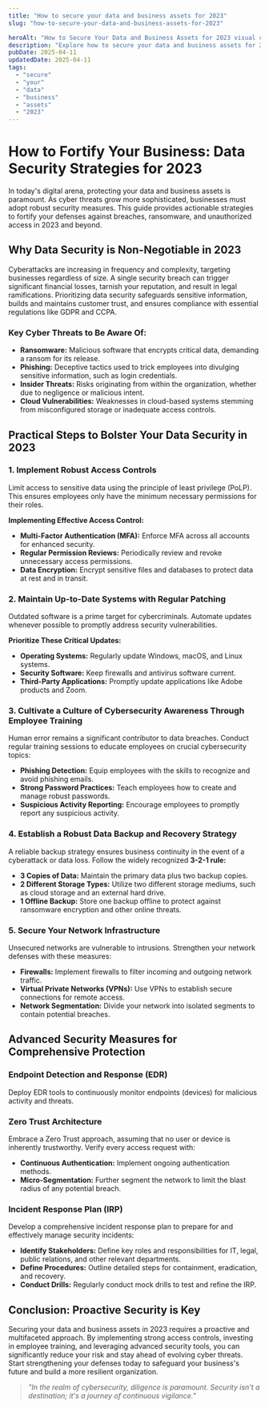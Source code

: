 ```yaml
---
title: "How to secure your data and business assets for 2023"
slug: "how-to-secure-your-data-and-business-assets-for-2023"

heroAlt: "How to Secure Your Data and Business Assets for 2023 visual cover image"
description: "Explore how to secure your data and business assets for 2023 in this detailed guide, offering insights, strategies, and practical tips to enhance your understanding and application of the topic."
pubDate: 2025-04-11
updatedDate: 2025-04-11
tags:
  - "secure"
  - "your"
  - "data"
  - "business"
  - "assets"
  - "2023"
---
```


# How to Fortify Your Business: Data Security Strategies for 2023

In today's digital arena, protecting your data and business assets is paramount. As cyber threats grow more sophisticated, businesses must adopt robust security measures. This guide provides actionable strategies to fortify your defenses against breaches, ransomware, and unauthorized access in 2023 and beyond.

## Why Data Security is Non-Negotiable in 2023

Cyberattacks are increasing in frequency and complexity, targeting businesses regardless of size. A single security breach can trigger significant financial losses, tarnish your reputation, and result in legal ramifications. Prioritizing data security safeguards sensitive information, builds and maintains customer trust, and ensures compliance with essential regulations like GDPR and CCPA.

### Key Cyber Threats to Be Aware Of:

- **Ransomware:** Malicious software that encrypts critical data, demanding a ransom for its release.
- **Phishing:** Deceptive tactics used to trick employees into divulging sensitive information, such as login credentials.
- **Insider Threats:** Risks originating from within the organization, whether due to negligence or malicious intent.
- **Cloud Vulnerabilities:** Weaknesses in cloud-based systems stemming from misconfigured storage or inadequate access controls.

## Practical Steps to Bolster Your Data Security in 2023

### 1. Implement Robust Access Controls

Limit access to sensitive data using the principle of least privilege (PoLP). This ensures employees only have the minimum necessary permissions for their roles.

**Implementing Effective Access Control:**

- **Multi-Factor Authentication (MFA):** Enforce MFA across all accounts for enhanced security.
- **Regular Permission Reviews:** Periodically review and revoke unnecessary access permissions.
- **Data Encryption:** Encrypt sensitive files and databases to protect data at rest and in transit.

### 2. Maintain Up-to-Date Systems with Regular Patching

Outdated software is a prime target for cybercriminals. Automate updates whenever possible to promptly address security vulnerabilities.

**Prioritize These Critical Updates:**

- **Operating Systems:** Regularly update Windows, macOS, and Linux systems.
- **Security Software:** Keep firewalls and antivirus software current.
- **Third-Party Applications:** Promptly update applications like Adobe products and Zoom.

### 3. Cultivate a Culture of Cybersecurity Awareness Through Employee Training

Human error remains a significant contributor to data breaches. Conduct regular training sessions to educate employees on crucial cybersecurity topics:

- **Phishing Detection:** Equip employees with the skills to recognize and avoid phishing emails.
- **Strong Password Practices:** Teach employees how to create and manage robust passwords.
- **Suspicious Activity Reporting:** Encourage employees to promptly report any suspicious activity.

### 4. Establish a Robust Data Backup and Recovery Strategy

A reliable backup strategy ensures business continuity in the event of a cyberattack or data loss. Follow the widely recognized **3-2-1 rule:**

- **3 Copies of Data:** Maintain the primary data plus two backup copies.
- **2 Different Storage Types:** Utilize two different storage mediums, such as cloud storage and an external hard drive.
- **1 Offline Backup:** Store one backup offline to protect against ransomware encryption and other online threats.

### 5. Secure Your Network Infrastructure

Unsecured networks are vulnerable to intrusions. Strengthen your network defenses with these measures:

- **Firewalls:** Implement firewalls to filter incoming and outgoing network traffic.
- **Virtual Private Networks (VPNs):** Use VPNs to establish secure connections for remote access.
- **Network Segmentation:** Divide your network into isolated segments to contain potential breaches.

## Advanced Security Measures for Comprehensive Protection

### Endpoint Detection and Response (EDR)

Deploy EDR tools to continuously monitor endpoints (devices) for malicious activity and threats.

### Zero Trust Architecture

Embrace a Zero Trust approach, assuming that no user or device is inherently trustworthy. Verify every access request with:

- **Continuous Authentication:** Implement ongoing authentication methods.
- **Micro-Segmentation:** Further segment the network to limit the blast radius of any potential breach.

### Incident Response Plan (IRP)

Develop a comprehensive incident response plan to prepare for and effectively manage security incidents:

- **Identify Stakeholders:** Define key roles and responsibilities for IT, legal, public relations, and other relevant departments.
- **Define Procedures:** Outline detailed steps for containment, eradication, and recovery.
- **Conduct Drills:** Regularly conduct mock drills to test and refine the IRP.

## Conclusion: Proactive Security is Key

Securing your data and business assets in 2023 requires a proactive and multifaceted approach. By implementing strong access controls, investing in employee training, and leveraging advanced security tools, you can significantly reduce your risk and stay ahead of evolving cyber threats. Start strengthening your defenses today to safeguard your business's future and build a more resilient organization.

> _"In the realm of cybersecurity, diligence is paramount. Security isn't a destination; it's a journey of continuous vigilance."_
